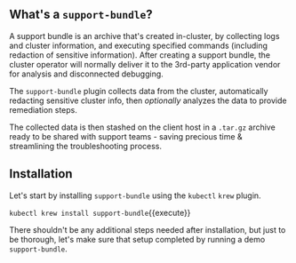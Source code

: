 ## What's a `support-bundle`?

A support bundle is an archive that's created in-cluster, by collecting logs and cluster information, and executing specified commands (including redaction of sensitive information). After creating a support bundle, the cluster operator will normally deliver it to the 3rd-party application vendor for analysis and disconnected debugging. 

The `support-bundle` plugin collects data from the cluster, automatically redacting sensitive cluster info, then *optionally* analyzes the data to provide remediation steps.

The collected data is then stashed on the client host in a `.tar.gz` archive ready to be shared with support teams - saving precious time & streamlining the troubleshooting process. 

## Installation

Let's start by installing `support-bundle` using the `kubectl` `krew` plugin. 

`kubectl krew install support-bundle`{{execute}}

There shouldn't be any additional steps needed after installation, but just to be thorough, let's make sure that setup completed by running a demo `support-bundle`.